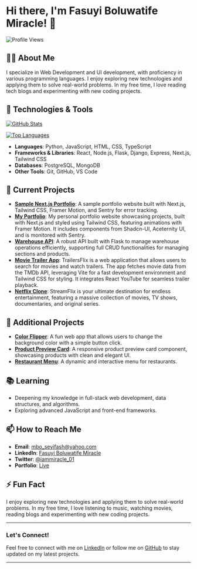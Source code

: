 # Hi there, I'm Fasuyi Boluwatife Miracle! 👋

![Profile Views](https://komarev.com/ghpvc/?username=iammiracle01&color=blue)


## 👨‍💻 About Me

I specialize in Web Development and UI development, with proficiency in various programming languages. I enjoy exploring new technologies and applying them to solve real-world problems. In my free time, I love reading tech blogs and experimenting with new coding projects.


## 🔧 Technologies & Tools

[![GitHub Stats](https://github-readme-stats.vercel.app/api?username=iammiracle01&show_icons=true&theme=radical)](https://github.com/iammiracle01/github-readme-stats)

[![Top Languages](https://github-readme-stats.vercel.app/api/top-langs/?username=iammiracle01&layout=compact)](https://github.com/iammiracle01/github-readme-stats)

- **Languages**: Python, JavaScript, HTML, CSS, TypeScript
- **Frameworks & Libraries**: React, Node.js, Flask, Django, Express, Next.js, Tailwind CSS
- **Databases**: PostgreSQL, MongoDB
- **Other Tools**: Git, GitHub, VS Code

## 🌱 Current Projects

- **[Sample Next.js Portfolio](https://iammiracle.vercel.app)**: A sample portfolio website built with Next.js, Tailwind CSS, Framer Motion, and Sentry for error tracking.
- **[My Portfolio](https://sample-nextjs-portfolio.vercel.app/)**: My personal portfolio website showcasing projects, built with Next.js and styled using Tailwind CSS, featuring animations with Framer Motion. It includes components from Shadcn-UI, Aceternity UI, and is monitored with Sentry.
- **[Warehouse API](https://github.com/iammiracle01/Warehouse)**: A robust API built with Flask to manage warehouse operations efficiently, supporting full CRUD functionalities for managing sections and products.
- **[Movie Trailer App](https://trailersflix.netlify.app/)**: TrailersFlix is a web application that allows users to search for movies and watch trailers. The app fetches movie data from the TMDb API, leveraging Vite for a fast development environment and Tailwind CSS for styling. It integrates React YouTube for seamless trailer playback.
- **[Netflix Clone](https://github.com/iammiracle01/netflix-clone)**: StreamFlix is your ultimate destination for endless entertainment, featuring a massive collection of movies, TV shows, documentaries, and original series.

## 🚀 Additional Projects

- **[Color Flipper](https://iammiracle01.github.io/Color-flipper/)**: A fun web app that allows users to change the background color with a simple button click.
- **[Product Preview Card](https://iammiracle01.github.io/Product-preview-card/)**: A responsive product preview card component, showcasing products with clean and elegant UI.
- **[Restaurant Menu](https://github.com/iammiracle01/Menu)**: A dynamic and interactive menu for restaurants.

## 📚 Learning

- Deepening my knowledge in full-stack web development, data structures, and algorithms.
- Exploring advanced JavaScript and front-end frameworks.

## 📫 How to Reach Me

- **Email**: [mbo_seyifash@yahoo.com](mailto:mbo_seyifash@yahoo.com)
- **LinkedIn**: [Fasuyi Boluwatife Miracle](https://www.linkedin.com/in/fasuyi-miracle/)
- **Twitter**: [@iammiracle_01](https://x.com/iammiracle_01)
- **Portfolio**: [Live](https://iammiracle.vercel.app/)

## ⚡ Fun Fact

I enjoy exploring new technologies and applying them to solve real-world problems. In my free time, I love listening to music, watching movies, reading blogs and experimenting with new coding projects.

---

### Let's Connect!

Feel free to connect with me on [LinkedIn](https://www.linkedin.com/in/fasuyi-miracle/) or follow me on [GitHub](https://github.com/iammiracle01) to stay updated on my latest projects.

---

